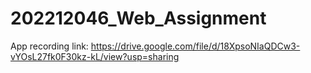 # 202212046_Web_Assignment
App recording link: https://drive.google.com/file/d/18XpsoNIaQDCw3-vYOsL27fk0F30kz-kL/view?usp=sharing
